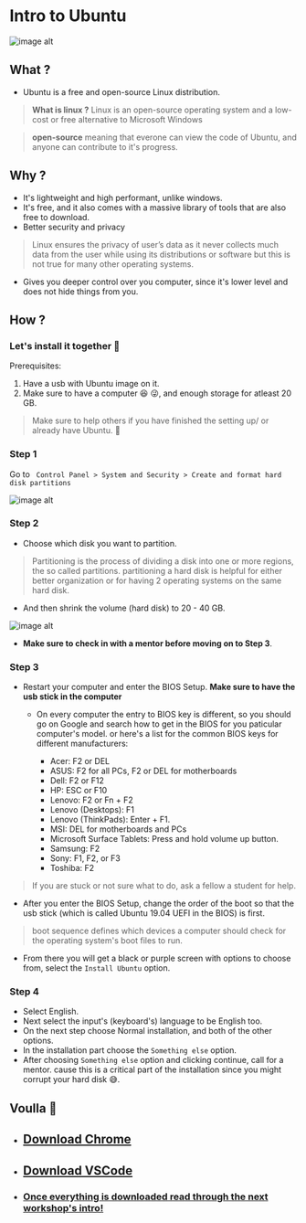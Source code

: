 # Intro to Ubuntu

![image alt](https://assets.ubuntu.com/v1/8dd99b80-ubuntu-logo14.png)

## What ?

- Ubuntu is a free and open-source Linux distribution.
> **What is linux ?**
> Linux is an open-source operating system and a low-cost or free alternative to Microsoft Windows

> **open-source** meaning that everone can view the code of Ubuntu, and anyone can contribute to it's progress.

## Why ?

- It's lightweight and high performant, unlike windows.
- It's free, and it also comes with a massive library of tools that are also free to download.
- Better security and privacy
> Linux ensures the privacy of user’s data as it never collects much data from the user while using its distributions or software but this is not true for many other operating systems.
- Gives you deeper control over you computer, since it's lower level and does not hide things from you. 


## How ?


### Let's install it together :tada: 

Prerequisites:

1) Have a usb with Ubuntu image on it.
2) Make sure to have a computer :laughing: :stuck_out_tongue_winking_eye:, and enough storage for atleast 20 GB.
> Make sure to help others if you have finished the setting up/ or already have Ubuntu. :pray: 




### Step 1
Go to ` Control Panel > System and Security > Create and format hard disk partitions`

![image alt](https://i.imgur.com/OUhvP5T.gif)

### Step 2

- Choose which disk you want to partition.
> Partitioning is the process of dividing a disk into one or more regions, the so called partitions. partitioning a hard disk is helpful for either better organization or for having 2 operating systems on the same hard disk. 

- And then shrink the volume (hard disk) to 20 - 40 GB.

![image alt](https://i.imgur.com/L0daELC.gif)

- **Make sure to check in with a mentor before moving on to Step 3**.
### Step 3

- Restart your computer and enter the BIOS Setup. **Make sure to have the usb stick in the computer**
     - On every computer the entry to BIOS key is different, so you should go on Google and search how to get in the BIOS for you paticular computer's model. or here's a list for the common BIOS keys for different manufacturers:
  
        - Acer: F2 or DEL
        - ASUS: F2 for all PCs, F2 or DEL for motherboards
        - Dell: F2 or F12
        - HP: ESC or F10
        - Lenovo: F2 or Fn + F2
        - Lenovo (Desktops): F1
        - Lenovo (ThinkPads): Enter + F1.
        - MSI: DEL for motherboards and PCs
        - Microsoft Surface Tablets: Press and hold volume up button.
        - Samsung: F2
        - Sony: F1, F2, or F3
        - Toshiba: F2

> If you are stuck or not sure what to do, ask a fellow a student for help.

- After you enter the BIOS Setup, change the order of the boot so that the usb stick (which is called Ubuntu 19.04 UEFI in the BIOS) is first.
> boot sequence defines which devices a computer should check for the operating system's boot files to run.

- From there you will get a black or purple screen with options to choose from, select the `Install Ubuntu` option.

### Step 4

- Select English.
- Next select the input's (keyboard's) language to be English too.
- On the next step choose Normal installation, and both of the other options.
- In the installation part choose the `Something else` option.
- After choosing `Something else` option and clicking continue, call for a mentor. cause this is a critical part of the installation since you might corrupt your hard disk :sweat_smile:.

## Voulla :tada: 



- ## [Download Chrome](https://www.google.com/chrome/?platform=linux)

- ## [Download VSCode](https://code.visualstudio.com/download)

- ### [Once everything is downloaded read through the next workshop's intro!](https://github.com/WebAhead/cli-intro)
